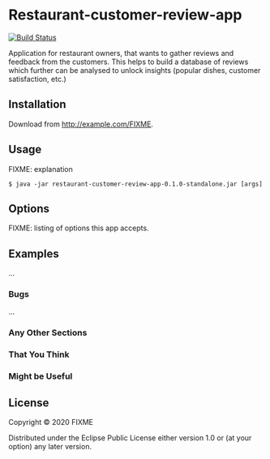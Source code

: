 # Restaurant-customer-review-app

[![Build Status](https://travis-ci.org/sandarovich/restaurant-customer-review-app.svg?branch=master)](https://travis-ci.org/sandarovich/restaurant-customer-review-app)

Application for restaurant owners, that wants to gather reviews and feedback from the customers. 
This helps to build a database of reviews which further can be analysed to unlock insights (popular dishes, customer satisfaction, etc.)


## Installation

Download from http://example.com/FIXME.

## Usage

FIXME: explanation

    $ java -jar restaurant-customer-review-app-0.1.0-standalone.jar [args]

## Options

FIXME: listing of options this app accepts.

## Examples

...

### Bugs

...

### Any Other Sections
### That You Think
### Might be Useful

## License

Copyright © 2020 FIXME

Distributed under the Eclipse Public License either version 1.0 or (at
your option) any later version.
